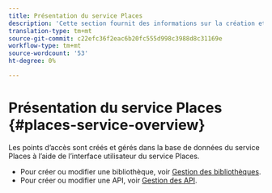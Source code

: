 ```yaml
---
title: Présentation du service Places
description: 'Cette section fournit des informations sur la création et l’utilisation de points d’intérêt (POI). '
translation-type: tm+mt
source-git-commit: c22efc36f2eac6b20fc555d998c3988d8c31169e
workflow-type: tm+mt
source-wordcount: '53'
ht-degree: 0%

---
```



# Présentation du service Places {#places-service-overview}

Les points d’accès sont créés et gérés dans la base de données du service Places à l’aide de l’interface utilisateur du service Places.

* Pour créer ou modifier une bibliothèque, voir [Gestion des bibliothèques](/help/poi-mgmt-ui/manage-libraries-in-the-places-ui.md).
* Pour créer ou modifier une API, voir [Gestion des API](/help/poi-mgmt-ui/managing-pois-in-the-places-ui.md).
